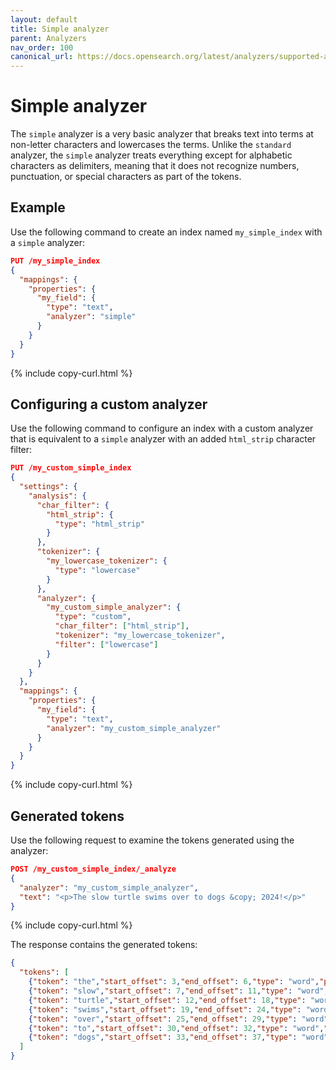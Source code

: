```yaml
---
layout: default
title: Simple analyzer
parent: Analyzers
nav_order: 100
canonical_url: https://docs.opensearch.org/latest/analyzers/supported-analyzers/simple/
---
```


# Simple analyzer

The `simple` analyzer is a very basic analyzer that breaks text into terms at non-letter characters and lowercases the terms. Unlike the `standard` analyzer, the `simple` analyzer treats everything except for alphabetic characters as delimiters, meaning that it does not recognize numbers, punctuation, or special characters as part of the tokens.

## Example 

Use the following command to create an index named `my_simple_index` with a `simple` analyzer:

```json
PUT /my_simple_index
{
  "mappings": {
    "properties": {
      "my_field": {
        "type": "text",
        "analyzer": "simple"
      }
    }
  }
}
```
{% include copy-curl.html %}

## Configuring a custom analyzer

Use the following command to configure an index with a custom analyzer that is equivalent to a `simple` analyzer with an added `html_strip` character filter:

```json
PUT /my_custom_simple_index
{
  "settings": {
    "analysis": {
      "char_filter": {
        "html_strip": {
          "type": "html_strip"
        }
      },
      "tokenizer": {
        "my_lowercase_tokenizer": {
          "type": "lowercase"
        }
      },
      "analyzer": {
        "my_custom_simple_analyzer": {
          "type": "custom",
          "char_filter": ["html_strip"],
          "tokenizer": "my_lowercase_tokenizer",
          "filter": ["lowercase"]
        }
      }
    }
  },
  "mappings": {
    "properties": {
      "my_field": {
        "type": "text",
        "analyzer": "my_custom_simple_analyzer"
      }
    }
  }
}
```
{% include copy-curl.html %}

## Generated tokens

Use the following request to examine the tokens generated using the analyzer:

```json
POST /my_custom_simple_index/_analyze
{
  "analyzer": "my_custom_simple_analyzer",
  "text": "<p>The slow turtle swims over to dogs &copy; 2024!</p>"
}
```
{% include copy-curl.html %}

The response contains the generated tokens:

```json
{
  "tokens": [
    {"token": "the","start_offset": 3,"end_offset": 6,"type": "word","position": 0},
    {"token": "slow","start_offset": 7,"end_offset": 11,"type": "word","position": 1},
    {"token": "turtle","start_offset": 12,"end_offset": 18,"type": "word","position": 2},
    {"token": "swims","start_offset": 19,"end_offset": 24,"type": "word","position": 3},
    {"token": "over","start_offset": 25,"end_offset": 29,"type": "word","position": 4},
    {"token": "to","start_offset": 30,"end_offset": 32,"type": "word","position": 5},
    {"token": "dogs","start_offset": 33,"end_offset": 37,"type": "word","position": 6}
  ]
}
```
